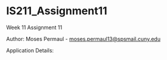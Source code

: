 # IS211_Assignment11
Week 11 Assignment 11

Author: Moses Permaul - moses.permaul13@spsmail.cuny.edu

Application Details: